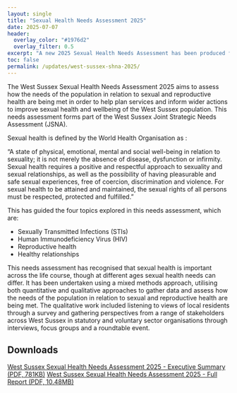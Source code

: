 ```yaml
---
layout: single
title: "Sexual Health Needs Assessment 2025"
date: 2025-07-07
header: 
  overlay_color: "#1976d2"
  overlay_filter: 0.5
excerpt: "A new 2025 Sexual Health Needs Assessment has been produced for West Sussex."
toc: false
permalink: /updates/west-sussex-shna-2025/
---
```


The West Sussex Sexual Health Needs Assessment 2025 aims to assess how the needs of the population in relation to sexual and reproductive health are being met in order to help plan services and inform wider actions to improve sexual health and wellbeing of the West Sussex population. This needs assessment forms part of the West Sussex Joint Strategic Needs Assessment (JSNA). 

Sexual health is defined by the World Health Organisation as :

“A state of physical, emotional, mental and social well-being in relation to sexuality; it is not merely the absence of disease, dysfunction or infirmity. Sexual health requires a positive and respectful approach to sexuality and sexual relationships, as well as the possibility of having pleasurable and safe sexual experiences, free of coercion, discrimination and violence. For sexual health to be attained and maintained, the sexual rights of all persons must be respected, protected and fulfilled.”

This has guided the four topics explored in this needs assessment, which are:
-	Sexually Transmitted Infections (STIs)
-	Human Immunodeficiency Virus (HIV) 
-	Reproductive health
-	Healthy relationships 

This needs assessment has recognised that sexual health is important across the life course, though at different ages sexual health needs can differ. It has been undertaken using a mixed methods approach, utilising both quantitative and qualitative approaches to gather data and assess how the needs of the population in relation to sexual and reproductive health are being met. The qualitative work included listening to views of local residents through a survey and gathering perspectives from a range of stakeholders across West Sussex in statutory and voluntary sector organisations through interviews, focus groups and a roundtable event.

## Downloads
[West Sussex Sexual Health Needs Assessment 2025 - Executive Summary (PDF, 781KB)](/assets/living-well/West_Sussex_Sexual_Health_Needs_Assessment_2025_Executive_Summary.pdf)
[West Sussex Sexual Health Needs Assessment 2025 - Full Report (PDF, 10.48MB)](/assets/living-well/West_Sussex_Sexual_Health_Needs_Assessment_2025.pdf)
